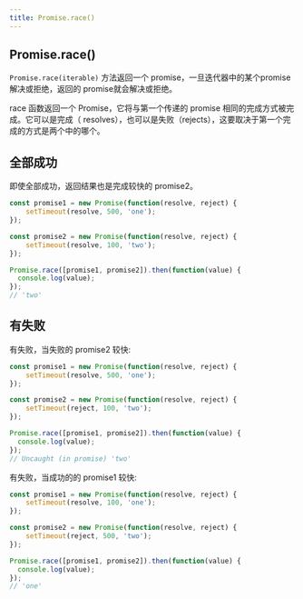 ```yaml
---
title: Promise.race()
---
```


## Promise.race()

`Promise.race(iterable)` 方法返回一个 promise，一旦迭代器中的某个promise解决或拒绝，返回的 promise就会解决或拒绝。

race 函数返回一个 Promise，它将与第一个传递的 promise 相同的完成方式被完成。它可以是完成（ resolves），也可以是失败（rejects），这要取决于第一个完成的方式是两个中的哪个。

## 全部成功

即使全部成功，返回结果也是完成较快的 promise2。

```js
const promise1 = new Promise(function(resolve, reject) {
    setTimeout(resolve, 500, 'one');
});

const promise2 = new Promise(function(resolve, reject) {
    setTimeout(resolve, 100, 'two');
});

Promise.race([promise1, promise2]).then(function(value) {
  console.log(value);
});
// 'two' 
```

## 有失败

有失败，当失败的 promise2 较快:

```js
const promise1 = new Promise(function(resolve, reject) {
    setTimeout(resolve, 500, 'one');
});

const promise2 = new Promise(function(resolve, reject) {
    setTimeout(reject, 100, 'two');
});

Promise.race([promise1, promise2]).then(function(value) {
  console.log(value);
});
// Uncaught (in promise) 'two'
```

有失败，当成功的的 promise1 较快:

```js
const promise1 = new Promise(function(resolve, reject) {
    setTimeout(resolve, 100, 'one');
});

const promise2 = new Promise(function(resolve, reject) {
    setTimeout(reject, 500, 'two');
});

Promise.race([promise1, promise2]).then(function(value) {
  console.log(value);
});
// 'one'
```